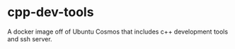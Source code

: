 # cpp-dev-tools
A docker image off of Ubuntu Cosmos that includes c++ development tools and ssh server.
